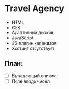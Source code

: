 # Travel Agency

* HTML
* CSS
* Адаптивный дизайн
* JavaScript
* JS-плагин календаря
* Хостинг отсутствует

## План:

 - [ ] Выпадающий список
 - [ ] Поле ввода чисел

